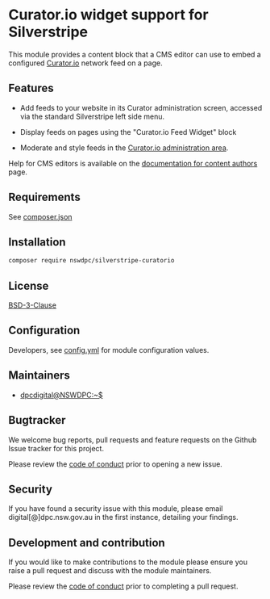 # Curator.io widget support for Silverstripe

This module provides a content block that a CMS editor can use to embed a configured [Curator.io](https://curator.io) network feed on a page.

## Features

* Add feeds to your website in its Curator administration screen, accessed via the standard Silverstripe left side menu.

* Display feeds on pages using the "Curator.io Feed Widget" block

* Moderate and style feeds in the [Curator.io administration area](https://app.curator.io/).

Help for CMS editors is available on the [documentation for content authors](./docs/en/001_index.md) page.

## Requirements

See [composer.json](./composer.json)

## Installation

```sh
composer require nswdpc/silverstripe-curatorio
```

## License

[BSD-3-Clause](./LICENSE.md)


## Configuration

Developers, see [config.yml](./_config/config.yml) for module configuration values.

## Maintainers

+ [dpcdigital@NSWDPC:~$](https://dpc.nsw.gov.au)


## Bugtracker

We welcome bug reports, pull requests and feature requests on the Github Issue tracker for this project.

Please review the [code of conduct](./code-of-conduct.md) prior to opening a new issue.

## Security

If you have found a security issue with this module, please email digital[@]dpc.nsw.gov.au in the first instance, detailing your findings.

## Development and contribution

If you would like to make contributions to the module please ensure you raise a pull request and discuss with the module maintainers.

Please review the [code of conduct](./code-of-conduct.md) prior to completing a pull request.
